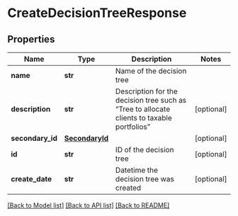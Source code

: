 # CreateDecisionTreeResponse

## Properties
Name | Type | Description | Notes
------------ | ------------- | ------------- | -------------
**name** | **str** | Name of the decision tree | 
**description** | **str** | Description for the decision tree such as “Tree to allocate clients to taxable portfolios” | [optional] 
**secondary_id** | [**SecondaryId**](SecondaryId.md) |  | [optional] 
**id** | **str** | ID of the decision tree | [optional] 
**create_date** | **str** | Datetime the decision tree was created | [optional] 

[[Back to Model list]](../README.md#documentation-for-models) [[Back to API list]](../README.md#documentation-for-api-endpoints) [[Back to README]](../README.md)


